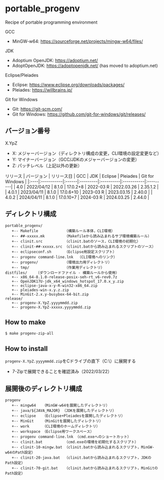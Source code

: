 # portable_progenv
Recipe of portable programming environment

GCC
- MinGW-w64: https://sourceforge.net/projects/mingw-w64/files/

JDK
- Adoptium OpenJDK: https://adoptium.net/
- AdoptOpenJDK: https://adoptopenjdk.net/ (has moved to adoptium.net)

Eclipse/Pleiades
- Eclipse: https://www.eclipse.org/downloads/packages/
- Pleiades: https://willbrains.jp/

Git for Windows
- Git: https://git-scm.com/
- Git for Windows: https://github.com/git-for-windows/git/releases/

## バージョン番号
X.YpZ
- X: メジャーバージョン（ディレクトリ構成の変更，CLI環境の設定変更など）
- Y: マイナーバージョン（GCC/JDKのメジャーバージョンの変更）
- Z: パッチレベル（上記以外の更新）

リリース
| バージョン | リリース日 | GCC | JDK | Eclipse | Pleiades | Git for Windows |
|:----|:-----------|:------|:---------|:----------|:-----------|:---------|
| 4.0 | 2022/04/12 | 8.1.0 | 17.0.2+8 | 2022-03 R | 2022.03.26 | 2.35.1.2 |
| 4.0.1 | 2023/04/11 | 8.1.0 | 17.0.6+10 | 2023-03 R | 2023.03.15 | 2.40.0 |
| 4.0.2 | 2024/04/11 | 8.1.0 | 17.0.10+7 | 2024-03 R | 2024.03.25 | 2.44.0 |

## ディレクトリ構成
```
portable_progenv/
   +-- Makefile            （構築ルール本体，CLI環境）
   +-- ##-xxxxx.mk         （Makefileから読み込まれるサブ環境構築ルール）
   +-- clinit.src          （clinit.batのソース，CLI環境の初期化）
   +-- clinit-##-xxxxx.src （clinit.batから読み込まれるスクリプトのソース）
   +-- eclipseconf.sh      （Eclipse用設定スクリプト）
   +-- progenv command-line.lnk  （CLI環境へのリンク）
   +-- progenv/            （環境出力用ディレクトリ）
   +-- tmp/                （作業用ディレクトリ）
distfiles/    （ダウンロードファイル - 構築ルールから使用）
   +-- x86_64-8.1.0-release-posix-seh-rt_v6-rev0.7z
   +-- OpenJDK17U-jdk_x64_windows_hotspot_17.0.x_y.zip
   +-- eclipse-java-x-y-R-win32-x86_64.zip
   +-- pleiades-win-x.y.z.zip
   +-- MinGit-2.x.y-busybox-64-bit.zip
release/
   +-- progenv-X.YpZ.yyyymmdd.zip
   +-- progenv-X.YpZ-xxxxx.yyyymmdd.zip
```

## How to make
```
$ make progenv-zip-all
```

## How to install
`progenv-X.YpZ.yyyymmdd.zip`をCドライブの直下（C:\）に展開する
- 7-Zipで展開できることを確認済み（2022/03/22）

## 展開後のディレクトリ構成
```
progenv
   +-- mingw64   （MinGW-w64を展開したディレクトリ）
   +-- java/${JAVA_MAJOR} （JDKを展開したディレクトリ）
   +-- eclipse   （Eclipse+Pleiadesを展開したディレクトリ）
   +-- MinGit    （MinGitを展開したディレクトリ）
   +-- work      （CLI環境のホームディレクトリ）
   +-- workspace （Eclipse用ワークスペース）
   +-- progenv command-line.lnk （cmd.exeへのショートカット）
   +-- clinit.bat          （cmd.exeの環境を初期化するスクリプト）
   +-- clinit-10-mingw.bat （clinit.batから読み込まれるスクリプト，MinGW-w64のPath設定）
   +-- clinit-20-java.bat  （clinit.batから読み込まれるスクリプト，JDKのPath設定）
   +-- clinit-70-git.bat   （clinit.batから読み込まれるスクリプト，MinGitのPath設定）
```
